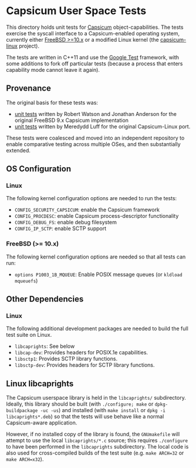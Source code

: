 # Capsicum User Space Tests

This directory holds unit tests for [Capsicum](http://www.cl.cam.ac.uk/research/security/capsicum/)
object-capabilities. The tests exercise the syscall interface to a Capsicum-enabled operating system,
currently either [FreeBSD >=10.x](http://www.freebsd.org) or a modified Linux kernel (the
[capsicum-linux](http://github.com/google/capsicum-linux) project).

The tests are written in C++11 and use the [Google Test](https://code.google.com/p/googletest/)
framework, with some additions to fork off particular tests (because a process that enters capability
mode cannot leave it again).

## Provenance

The original basis for these tests was:

 - [unit tests](https://github.com/freebsd/freebsd/tree/master/tools/regression/security/cap_test)
   written by Robert Watson and Jonathan Anderson for the original FreeBSD 9.x Capsicum implementation
 - [unit tests](http://git.chromium.org/gitweb/?p=chromiumos/third_party/kernel-capsicum.git;a=tree;f=tools/testing/capsicum_tests;hb=refs/heads/capsicum) written by Meredydd Luff for the original Capsicum-Linux port.

These tests were coalesced and moved into an independent repository to enable
comparative testing across multiple OSes, and then substantially extended.

## OS Configuration

### Linux

The following kernel configuration options are needed to run the tests:

 - `CONFIG_SECURITY_CAPSICUM`: enable the Capsicum framework
 - `CONFIG_PROCDESC`: enable Capsicum process-descriptor functionality
 - `CONFIG_DEBUG_FS`: enable debug filesystem
 - `CONFIG_IP_SCTP`: enable SCTP support

### FreeBSD (>= 10.x)

The following kernel configuration options are needed so that all tests can run:

  - `options P1003_1B_MQUEUE`: Enable POSIX message queues (or `kldload mqueuefs`)

## Other Dependencies

### Linux

The following additional development packages are needed to build the full test suite on Linux.

 - `libcaprights`: See below
 - `libcap-dev`: Provides headers for POSIX.1e capabilities.
 - `libsctp1`: Provides SCTP library functions.
 - `libsctp-dev`: Provides headers for SCTP library functions.


## Linux libcaprights

The Capsicum userspace library is held in the `libcaprights/` subdirectory.  Ideally, this
library should be built (with `./configure; make` or `dpkg-buildpackage -uc -us`) and
installed (with `make install` or `dpkg -i libcaprights*.deb`) so that the tests will
use behave like a normal Capsicum-aware application.

However, if no installed copy of the library is found, the `GNUmakefile` will attempt
to use the local `libcaprights/*.c` source; this requires `./configure` to have been
performed in the `libcaprights` subdirectory. The local code is also used for
cross-compiled builds of the test suite (e.g. `make ARCH=32` or `make ARCH=x32`).
